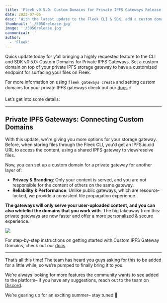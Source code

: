 ```yaml
---
title: 'Fleek v0.5.0: Custom Domains for Private IPFS Gateways Release'
date: 2023-07-06
desc: 'With the latest update to the Fleek CLI & SDK, add a custom domain on top of your private IPFS storage gateway for an extra layer of branding, personalization, and security'
thumbnail: './5050release.jpg'
image: './5050release.jpg'
cannonical: ''
author:
  - 'Fleek'
---
```


Quick update today for y’all bringing a highly requested feature to the CLI and SDK v0.5.0: Custom Domains for Private IPFS Gateways. Set a custom domain on top of your private IPFS storage gateway to have a customized endpoint for surfacing your files on Fleek.

For more information on using `fleek gateways create` and setting custom domains for your private IPFS gateways check out our [docs](https://docs.fleek.xyz/docs/Gateways/) ⚡

Let’s get into some details:

---

## Private IPFS Gateways: Connecting Custom Domains

With this update, we're giving you more options for your storage gateway. Before, when storing files through the Fleek CLI, you'd get an IPFS.io.cid URL to access the content, using a shared IPFS gateway to view/resolve files.

Now, you can set up a custom domain for a private gateway for another layer of:

- **Privacy & Branding**: Only your content is served, and you are not responsible for the content of others on the same gateway.
- **Reliability & Performance**: Unlike public gateways, which are resource-locked, we provide a consistent file propagation experience.

**The gateways will only serve your user-uploaded content, and you can also whitelist the domains that you work with**. The big takeaway from this: private gateways are now faster and offer a more personalized & secure experience.

![](https://storage.fleek-internal.com/27a60cdd-37d3-480c-ae88-3ad4ca886b13-bucket/pgggdemo.gif)

For step-by-step instructions on getting started with Custom IPFS Gateway Domains, check out our [docs](https://docs.fleek.xyz/docs/Gateways/).

---

That’s all this time! The team has heard you guys asking for this to be added for a little while, so we’re pumped to finally bring it to you.

We’re always looking for more features the community wants to see added to the platform– if you have any suggestions, reach out to the team on [Discord](https://discord.gg/fleek).

We’re gearing up for an exciting summer– stay tuned 🤙
